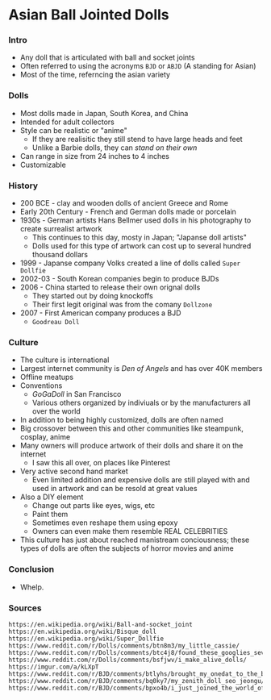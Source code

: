 Asian Ball Jointed Dolls
===
### Intro

* Any doll that is articulated with ball and socket joints
* Often referred to using the acronyms `BJD` or `ABJD` (A standing for Asian)
* Most of the time, referncing the asian variety

### Dolls

* Most dolls made in Japan, South Korea, and China
* Intended for adult collectors
* Style can be realistic or "anime"
  * If they are realisitic they still stend to have large heads and feet
  * Unlike a Barbie dolls, they can *stand on their own*
* Can range in size from 24 inches to 4 inches
* Customizable

### History

* 200 BCE - clay and wooden dolls of ancient Greece and Rome
* Early 20th Century - French and German dolls made or porcelain
* 1930s - German artists Hans Bellmer used dolls in his photography to create surrealist artwork
  * This continues to this day, mosty in Japan; "Japanse doll artists"
  * Dolls used for this type of artwork can cost up to several hundred thousand dollars
* 1999 - Japanse company Volks created a line of dolls called `Super Dollfie`
* 2002-03 - South Korean companies begin to produce BJDs
* 2006 - China started to release their own orignal dolls
  * They started out by doing knockoffs
  * Their first legit original was from the comany `Dollzone`
* 2007 - First American company produces a BJD
  * `Goodreau Doll`

### Culture

* The culture is international
* Largest internet community is *Den of Angels* and has over 40K members
* Offline meatups
* Conventions
  * *GoGaDoll* in San Francisco
  * Various others organized by indiviuals or by the manufacturers all over the world
* In addition to being highly customized, dolls are often named 
* Big crossover between this and other communities like steampunk, cosplay, anime
* Many owners will produce artwork of their dolls and share it on the internet
  * I saw this all over, on places like Pinterest
* Very active second hand market
  * Even limited addition and expensive dolls are still played with and used in artwork and can be resold at great values
* Also a DIY element
  * Change out parts like eyes, wigs, etc
  * Paint them
  * Sometimes even reshape them using epoxy
  * Owners can even make them resemble REAL CELEBRITIES
* This culture has just about reached manistream conciousness; these types of dolls are often the subjects of horror movies and anime

### Conclusion

* Whelp.

### Sources
```
https://en.wikipedia.org/wiki/Ball-and-socket_joint
https://en.wikipedia.org/wiki/Bisque_doll
https://en.wikipedia.org/wiki/Super_Dollfie
https://www.reddit.com/r/Dolls/comments/btn8m3/my_little_cassie/
https://www.reddit.com/r/Dolls/comments/btc4j8/found_these_googlies_several_years_apart_at_two/
https://www.reddit.com/r/Dolls/comments/bsfjwv/i_make_alive_dolls/
https://imgur.com/a/kLXpT
https://www.reddit.com/r/BJD/comments/btlyhs/brought_my_onedat_to_the_beach_this_is_my/
https://www.reddit.com/r/BJD/comments/bq0ky7/my_zenith_doll_seo_jeongu/
https://www.reddit.com/r/BJD/comments/bpxo4b/i_just_joined_the_world_of_bjd_but_have_been_in/
```
